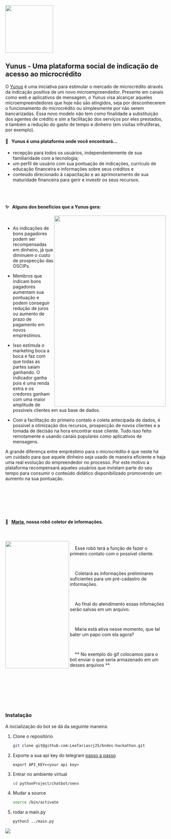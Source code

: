 
<img align="Center" src="https://i.imgur.com/ghznusP.png" height=150px width=150px>

## Yunus - Uma plataforma social de indicação de acesso ao microcrédito

O [Yunus](https://dvargas1.github.io/index.html) é uma iniciativa para estimular o mercado de microcrédito através da indicação positiva de um novo microempreendedor. Presente em canais como web e aplicativos de mensagem, o Yunus visa alcançar aqueles microempreendedores que hoje não são atingidos, seja por desconhecerem o funcionamento do microcrédito ou simplesmente por não serem bancarizadas.
Essa novo modelo não tem como finalidade a substituição dos agentes de crédito e sim a facilitação dos serviços por eles prestados, e também a redução do gasto de tempo e dinheiro (em visitas infrutíferas, por exemplo).


#### 🌟 &nbsp; Yunus é uma plataforma onde você encontrará…

- recepção para todos os usuários, independentemente de sua familiaridade com a tecnologia;
- um perfil de usuário com sua pontuação de indicações, currículo de educação financeira e informações sobre seus créditos e
- conteúdo direcionado à capacitação e ao aprimoramento de sua maturidade financeira para gerir e investir os seus recursos.

<br>
<br>

#### ✨ &nbsp; Alguns dos benefícios que a Yunus gera:

<img align="right" src="https://user-images.githubusercontent.com/79846426/194758309-25dd3529-3c5d-41fb-898f-f532682a15f8.jpg" height=600px width=350px>

<br>


- As indicações de bons pagadores podem ser recompensadas em dinheiro, já que diminuem o custo de prospecção das OSCIPs.
- Membros que indicam bons pagadores aumentam sua pontuação e podem conseguir redução de juros ou aumento de prazo de pagamento em novos empréstimos.
- Isso estimula o marketing boca a boca e faz com que todas as partes saiam ganhando. O indicador ganha pois é uma renda extra e os credores ganham com uma maior amplitude de possiveis clientes em sua base de dados.

- Com a facilitação do primeiro contato e coleta antecipada de dados, é possível a otimização dos recursos, prospecção de novos clientes e a tomada de decisão na hora encontrar esse cliente. Tudo isso feito remotamente e usando canais populares como aplicativos de mensagens.



A grande diferença entre empréstimo para o microcrédito é que neste há um cuidado para que aquele dinheiro seja usado de maneira eficiente e haja uma real evolução do empreendedor no processo. Por este motivo a plataforma recompensará aqueles usuários que invistam parte do seu tempo para consumir o conteúdo didático disponibilizado promovendo um aumento na sua pontuação.


<br>
<br>
<br>
<br>
<br>

#### 🌟 &nbsp; [Maria](https://t.me/MariaYunusBot), nossa robô coletor de informações.
<br>
<br>

<img align="left" src="https://user-images.githubusercontent.com/79846426/194787596-cfa0c3a3-fb9f-470f-bf5f-d1de26ad7e8a.gif" height=400px width=200px>

&nbsp; &nbsp;  Esse robô terá a função de fazer o primeiro contato com o possível cliente.

<br>

&nbsp; &nbsp;  Coletará as informações preliminares suficientes para um pré-cadastro de informações.

<br>

&nbsp; &nbsp;  Ao final do atendimento essas infomações serão salvas em um arquivo.  

<br>

&nbsp; &nbsp;  Maria está ativa nesse momento, que tal bater um papo com ela agora?  

<br>

&nbsp; &nbsp; ** No exemplo do gif colocamos para o bot enviar o que seria armazenado em um desses arquivos **

<br>
<br>
<br>
<br>
<br>
<br>


### Instalação

A inicialização do bot se dá da seguinte maneira:

1. Clone o repositório
   ```sh
   git clone git@github.com:Leofariasrj25/bndes-hackathon.git
   ```
2. Exporte a sua api key do telegram [passo a passo](https://sendpulse.com/knowledge-base/chatbot/telegram/create-telegram-chatbot)
   ```
   export API_KEY=<your api key>
   ```
3. Entrar no ambiente virtual
   ```sh
   cd pythonProject/chatbot/venv
   ```
4. Mudar a source
   ```sh
   source /bin/activate
   ```
5. rodar a main.py
   ```sh
   python3 ../main.py
   ``` 
<img align="center" src="https://user-images.githubusercontent.com/79846426/194789864-1692136b-d1e0-44a7-bcd6-16b5ef8f7902.png">

